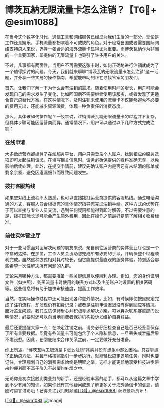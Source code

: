 # 博茨瓦納无限流量卡怎么注销？【TG💪+ @esim1088】

在当今这个数字化时代，通信工具和网络服务已经成为我们生活的一部分。无论是工作还是娱乐，手机流量都扮演着不可或缺的角色。对于经常出国或者需要国际网络支持的人来说，选择一张合适的海外流量卡显得尤为重要。而博茨瓦納作为非洲的一个重要国家，其提供的无限流量卡也吸引了许多用户的关注。

不过，凡事都有两面性，当用户不再需要这张卡时，如何正确地进行注销就成为了一个值得探讨的问题。今天，我们就来聊聊“博茨瓦納无限流量卡怎么注销”这一话题，并分享一些实用的操作指南，希望能帮助到正在寻找答案的朋友们。

首先，让我们了解一下为什么会有注销的需求。随着使用时间的增长，用户可能会发现自己的需求发生了变化，比如回国后不需要继续使用该服务，或者发现了更适合自己的替代方案。在这种情况下，及时注销未使用的流量卡不仅能够避免不必要的费用支出，还能减少资源浪费，体现一种负责任的消费态度。

那么，具体该如何操作呢？一般来说，注销博茨瓦納无限流量卡的过程并不复杂，但具体步骤可能因运营商而异。通常情况下，用户可以通过以下几种方式完成注销：

### 在线申请

大多数运营商都提供了在线服务平台，用户只需登录个人账户，找到相应的服务选项即可发起注销请求。在填写相关信息时，请务必确保提供的资料准确无误，以免影响后续处理。此外，在提交申请前，建议先确认账户内是否还有未结清的账单或剩余余额，避免因遗漏细节而导致问题发生。

### 拨打客服热线

如果您对线上流程不太熟悉，也可以直接拨打运营商提供的客服热线。通过电话沟通的方式，客服人员会根据您的具体情况指导您完成注销手续。这种方式的优势在于可以直接与专业人员交流，遇到任何疑问都能得到即时解答。不过需要注意的是，拨打国际长途可能会产生额外费用，因此在操作之前最好提前了解相关收费标准。

### 前往实体营业厅

对于一些习惯面对面解决问题的朋友来说，亲自前往运营商的实体营业厅也是一个不错的选择。在那里，工作人员会协助您完成所有必要的手续，并确保整个过程顺利完成。虽然这种方式相对耗时较长，但它能提供最直观的服务体验，特别适合那些希望一次性解决所有问题的人群。

无论采用哪种方法，都需要准备一些关键信息以便顺利办理。例如，您的身份证明文件（如护照）、购买流量卡时使用的联系方式以及注册账户时设置的相关密码等。这些信息将有助于加快审核速度，提高工作效率。

当然，在实际操作过程中还可能出现各种意外情况。比如，有时候即使按照规定完成了注销流程，却发现仍有扣费记录；或者是注销申请迟迟没有得到回应等情况。面对这些问题，我们应该保持耐心并积极寻求解决方案。可以再次联系客服部门说明情况，必要时还可以向当地消费者保护机构投诉以维护自身权益。

最后还要提醒大家一点：在决定注销之前，请务必仔细检查自己是否已经妥善保存了所有重要数据。毕竟有些流量卡可能包含了个人隐私信息，一旦丢失或泄露后果不堪设想。因此，在彻底结束合作关系之前，一定要做好充分准备。

综上所述，“博茨瓦納无限流量卡怎么注销”其实并没有想象中那么困难。只要掌握了正确的方法，并且严格按照指引一步步执行，就能轻松搞定这项任务。同时也要记住，合理规划自己的消费需求始终是明智之举，这样才能更好地享受科技进步带来的便利而不至于陷入不必要的麻烦之中。

无论你是初次接触此类业务的新手，还是经验丰富的老手，都可以从这篇文章中学到不少有用的知识。如果你还有其他疑问或想了解更多关于海外通信卡的信息，请随时留言讨论哦！记得关注我们的频道[[TG💪+ @esim1088](https://t.me/s/esim1088)] 获取最新资讯！

[[TG💪+ @esim1088](https://t.me/s/esim1088) ![Image](https://i.postimg.cc/4NQfJmqS/Snipaste-2025-05-13-00-14-12.png)]